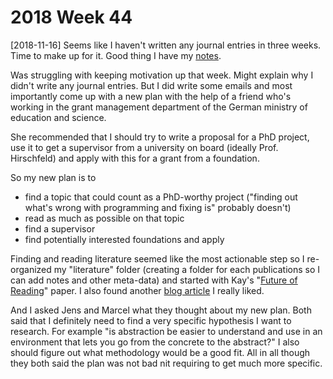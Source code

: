 # 2018 Week 44

[2018-11-16] Seems like I haven't written any journal entries in three weeks. Time to make up for it. Good thing I have my [notes].

Was struggling with keeping motivation up that week. Might explain why I didn't write any journal entries. But I did write some emails and most importantly come up with a new plan with the help of a friend who's working in the grant management department of the German ministry of education and science.

She recommended that I should try to write a proposal for a PhD project, use it to get a supervisor from a university on board (ideally Prof. Hirschfeld) and apply with this for a grant from a foundation.

So my new plan is to 
- find a topic that could count as a PhD-worthy project ("finding out what's wrong with programming and fixing is" probably doesn't)
- read as much as possible on that topic
- find a supervisor
- find potentially interested foundations and apply

Finding and reading literature seemed like the most actionable step so I re-organized my "literature" folder (creating a folder for each publications so I can add notes and other meta-data) and started with Kay's "[Future of Reading]" paper. I also found another [blog article][Systems, not Programs] I really liked.

And I asked Jens and Marcel what they thought about my new plan. Both said that I definitely need to find a very specific hypothesis I want to research. For example "is abstraction be easier to understand and use in an environment that lets you go from the concrete to the abstract?" I also should figure out what methodology would be a good fit. All in all though they both said the plan was not bad nit requiring to get much more specific.

[notes]: https://github.com/zells/project/tree/master/notes
[Future of Reading]: http://www.vpri.org/pdf/future_of_reading.pdf#
[Systems, not Programs]: https://shalabh.com/programmable-systems/systems-not-programs.html
